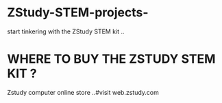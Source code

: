 # ZStudy-STEM-projects-
start tinkering with the ZStudy STEM kit ..

# WHERE TO BUY THE ZSTUDY STEM KIT ?
Zstudy computer online store ..#visit web.zstudy.com
